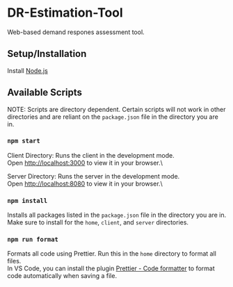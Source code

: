 # DR-Estimation-Tool

Web-based demand respones assessment tool.

## Setup/Installation

Install [Node.js](https://nodejs.org)

## Available Scripts
NOTE: Scripts are directory dependent. Certain scripts will not work in other directories and are reliant on the `package.json` file in the directory you are in. 

### `npm start`
Client Directory: Runs the client in the development mode.\
Open [http://localhost:3000](http://localhost:3000) to view it in your browser.\

Server Directory: Runs the server in the development mode.\
Open [http://localhost:8080](http://localhost:8080) to view it in your browser.\


### `npm install`
Installs all packages listed in the `package.json` file in the directory you are in. Make sure to install for the `home`, `client`, and `server` directories.

### `npm run format`
Formats all code using Prettier. Run this in the `home` directory to format all files. \
In VS Code, you can install the plugin [Prettier - Code formatter](https://marketplace.visualstudio.com/items?itemName=esbenp.prettier-vscode) to format code automatically when saving a file.

